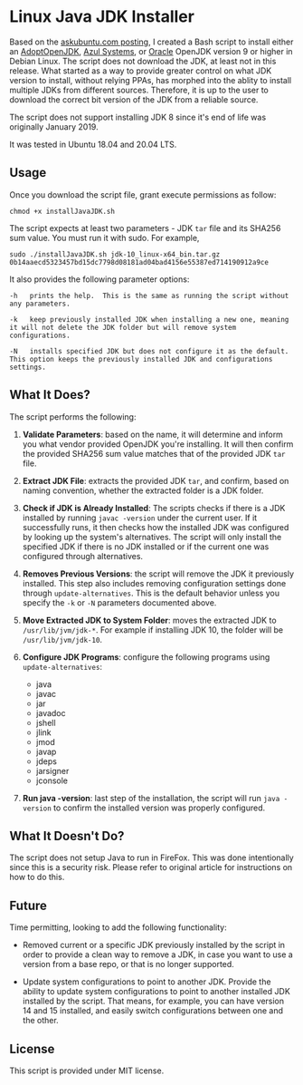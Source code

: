 
# Linux Java JDK Installer

Based on the [askubuntu.com posting](https://askubuntu.com/questions/56104/how-can-i-install-sun-oracles-proprietary-java-jdk-6-7-8-or-jre), I created a Bash script to install either an [AdoptOpenJDK](https://adoptopenjdk.net/), [Azul Systems](https://www.azul.com/downloads/zulu-community/?architecture=x86-64-bit&package=jdk), or [Oracle](http://openjdk.java.net/) OpenJDK version 9 or higher in Debian Linux.  The script does not download the JDK, at least not in this release. What started as a way to provide greater control on what JDK version to install, without relying PPAs, has morphed into the ablity to install multiple JDKs from different sources.  Therefore, it is up to the user to download the correct bit version of the JDK from a reliable source.

The script does not support installing JDK 8 since it's end of life was originally January 2019.

It was tested in Ubuntu 18.04 and 20.04 LTS.

## Usage

Once you download the script file, grant execute permissions as follow:

    chmod +x installJavaJDK.sh

The script expects at least two parameters - JDK `tar` file and its SHA256 sum value.  You must run it with sudo.  For example,

    sudo ./installJavaJDK.sh jdk-10_linux-x64_bin.tar.gz 0b14aaecd5323457bd15dc7798d08181ad04bad4156e55387ed714190912a9ce

It also provides the following parameter options:

	-h   prints the help.  This is the same as running the script without any parameters.

	-k   keep previously installed JDK when installing a new one, meaning it will not delete the JDK folder but will remove system configurations.

	-N   installs specified JDK but does not configure it as the default.  This option keeps the previously installed JDK and configurations settings.

## What It Does?

The script performs the following:  

1. **Validate Parameters**: based on the name, it will determine and inform you what vendor provided OpenJDK you're installing.  It will then confirm the provided SHA256 sum value matches that of the provided JDK `tar` file.

2. **Extract JDK File**: extracts the provided JDK `tar`, and confirm, based on naming convention, whether the extracted folder is a JDK folder.

3. **Check if JDK is Already Installed**: The scripts checks if there is a JDK installed by running `javac -version` under the current user.  If it successfully runs, it then checks how the installed JDK was configured by looking up the system's alternatives.  The script will only install the specified JDK if there is no JDK installed or if the current one was configured through alternatives.

4. **Removes Previous Versions**: the script will remove the JDK it previously installed.  This step also includes removing configuration settings done through `update-alternatives`.  This is the default behavior unless you specify the `-k` or `-N` parameters documented above.

5. **Move Extracted JDK to System Folder**: moves the extracted JDK to `/usr/lib/jvm/jdk-*`.  For example if installing JDK 10, the folder will be `/usr/lib/jvm/jdk-10`.

6. **Configure JDK Programs**: configure the following programs using `update-alternatives`:

    * java
    * javac	
    * jar
    * javadoc
    * jshell
    * jlink
    * jmod
    * javap
    * jdeps
    * jarsigner
    * jconsole

7. **Run java -version**: last step of the installation, the script will run `java -version` to confirm the installed version was properly configured.

## What It Doesn't Do?

The script does not setup Java to run in FireFox.  This was done intentionally since this is a security risk.  Please refer to original article for instructions on how to do this.

## Future

Time permitting, looking to add the following functionality:

* Removed current or a specific JDK previously installed by the script in order to provide a clean way to remove a JDK, in case you want to use a version from a base repo, or that is no longer supported.

* Update system configurations to point to another JDK.  Provide the ability to update system configurations to point to another installed JDK installed by the script.  That means, for example, you can have version 14 and 15 installed, and easily switch configurations between one and the other.

## License

This script is provided under MIT license.


